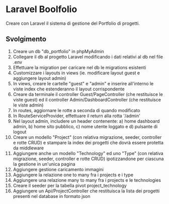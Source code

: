 # Laravel Boolfolio

Creare con Laravel il sistema di gestione del Portfolio di progetti.

## Svolgimento

1. Creare un db "db_portfolio" in phpMyAdmin
2. Collegare il db al progetto Laravel modificando i dati relativi al db nel file .env
3. Effettuare la migration per caricare nel db le migrations esistenti
4. Customizzare i layouts in views (ie. modificare layout guest e aggiungere layout admin)
5. In views, creare le cartelle "guest" e "admin" e inserire all'interno le viste index che estenderanno il layout corrispondente
6. Creare da terminale il controller Guest/PageController (che restituisce le viste guest) ed il controller Admin/DashboardController (che restituisce le viste admin)
7. In routes, aggiornare le rotte a seconda di quando modificato
8. In RouteServiceProvider, effettuare il return alla rotta '/admin'
9. Nel layout admin, includere un header contenente: a) home dashboard admin, b) home sito pubblico, c) nome utente loggato e d) pulsante di logout
10. Creare un modello "Project" (con relativa migrazione, seeder, controller e rotte CRUD) e stampare la index dei progetti che dovrà essere protetta da middleware
11. Aggiungere anche un modello "Technology" ed uno "Type" (con relativa migrazione, seeder, controller e rotte CRUD) ipotizzandone per ciascuna la gestione in un'unica pagina
12. Aggiungere gestione caricamento immagini
13. Aggiungere la relazione one to many fra i projects e i type
14. Aggiungere una relazione many to many fra i projects e le technologies
15. Creare il seeder per la tabella pivot project_technology
16. Aggiungere un Api/ProjectController che restituisca la lista dei progetti presenti nel database in formato json
